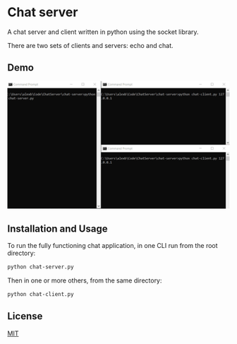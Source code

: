 # Chat server
A chat server and client written in python using the socket library.

There are two sets of clients and servers: echo and chat.

## Demo
![Chat server](demo/chat-server.gif)

## Installation and Usage
To run the fully functioning chat application, in one CLI run from the root directory:

```bash
python chat-server.py
```

Then in one or more others, from the same directory:

```bash
python chat-client.py
```

## License
[MIT](https://choosealicense.com/licenses/mit/)

